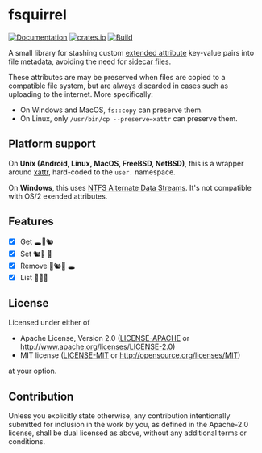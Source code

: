 # fsquirrel

[![Documentation](https://docs.rs/fsquirrel/badge.svg)](https://docs.rs/fsquirrel)
[![crates.io](https://img.shields.io/crates/v/fsquirrel.svg)](https://crates.io/crates/fsquirrel)
[![Build](https://github.com/finnbear/fsquirrel/actions/workflows/build.yml/badge.svg)](https://github.com/finnbear/fsquirrel/actions/workflows/build.yml) 

A small library for stashing custom [extended attribute](https://en.wikipedia.org/wiki/Extended_file_attributes) key-value pairs into file metadata, avoiding the need for [sidecar files](https://en.wikipedia.org/wiki/Sidecar_file).

These attributes are may be preserved when files are copied to a compatible file system, but are always discarded in cases such as uploading to the internet. More specifically:
- On Windows and MacOS, `fs::copy` can preserve them.
- On Linux, only `/usr/bin/cp --preserve=xattr` can preserve them.

## Platform support

On **Unix (Android, Linux, MacOS, FreeBSD, NetBSD)**, this is a wrapper around [xattr](https://crates.io/crates/xattr), hard-coded to the `user.` namespace.

On **Windows**, this uses [NTFS Alternate Data Streams](https://en.wikipedia.org/wiki/NTFS#Alternate_data_stream_(ADS)). It's not compatible with OS/2 exended attributes.

## Features

- [x] Get 🕳️🌰🐿️
- [x] Set 🐿️💨 🌰
- [x] Remove 🌰🐿️💨 🕳️
- [x] List 🥜🌰🥔

## License

Licensed under either of

 * Apache License, Version 2.0
   ([LICENSE-APACHE](LICENSE-APACHE) or http://www.apache.org/licenses/LICENSE-2.0)
 * MIT license
   ([LICENSE-MIT](LICENSE-MIT) or http://opensource.org/licenses/MIT)

at your option.

## Contribution

Unless you explicitly state otherwise, any contribution intentionally submitted
for inclusion in the work by you, as defined in the Apache-2.0 license, shall be
dual licensed as above, without any additional terms or conditions.